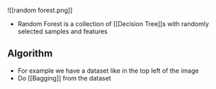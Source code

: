 ![[random forest.png]]
- Random Forest is a collection of [[Decision Tree]]s with randomly selected samples and features
## Algorithm
- For example we have a dataset like in the top left of the image
- Do [[Bagging]] from the dataset